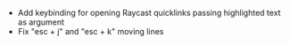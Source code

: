 - Add keybinding for opening Raycast quicklinks passing highlighted text as argument
- Fix "esc + j" and "esc + k" moving lines

